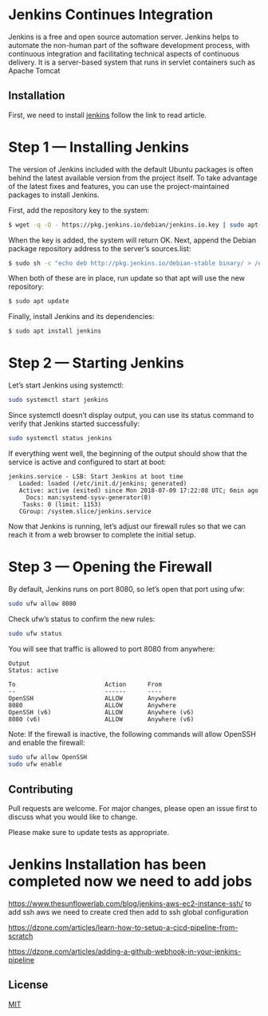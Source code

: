 
# Jenkins Continues Integration 

Jenkins is a free and open source automation server. Jenkins helps to automate the non-human part of the software development process, with continuous integration and facilitating technical aspects of continuous delivery. It is a server-based system that runs in servlet containers such as Apache Tomcat

## Installation

First, we need to install  [jenkins](https://www.digitalocean.com/community/tutorials/how-to-install-jenkins-on-ubuntu-18-04) follow the link to read article.

# Step 1 — Installing Jenkins
The version of Jenkins included with the default Ubuntu packages is often behind the latest available version from the project itself. To take advantage of the latest fixes and features, you can use the project-maintained packages to install Jenkins.

First, add the repository key to the system:

```bash
$ wget -q -O - https://pkg.jenkins.io/debian/jenkins.io.key | sudo apt-key add -
```
When the key is added, the system will return OK. Next, append the Debian package repository address to the server’s sources.list:

```bash
$ sudo sh -c "echo deb http://pkg.jenkins.io/debian-stable binary/ > /etc/apt/sources.list.d/jenkins.list"
```
When both of these are in place, run update so that apt will use the new repository:

```bash
$ sudo apt update
```

Finally, install Jenkins and its dependencies:

```bash
$ sudo apt install jenkins
```

# Step 2 — Starting Jenkins
Let’s start Jenkins using systemctl:

```bash
sudo systemctl start jenkins
```

Since systemctl doesn’t display output, you can use its status command to verify that Jenkins started successfully:

```bash
sudo systemctl status jenkins
```

If everything went well, the beginning of the output should show that the service is active and configured to start at boot:

```output
jenkins.service - LSB: Start Jenkins at boot time
   Loaded: loaded (/etc/init.d/jenkins; generated)
   Active: active (exited) since Mon 2018-07-09 17:22:08 UTC; 6min ago
     Docs: man:systemd-sysv-generator(8)
    Tasks: 0 (limit: 1153)
   CGroup: /system.slice/jenkins.service
```
Now that Jenkins is running, let’s adjust our firewall rules so that we can reach it from a web browser to complete the initial setup.

# Step 3 — Opening the Firewall
By default, Jenkins runs on port 8080, so let’s open that port using ufw:

```bash
sudo ufw allow 8080
```

Check ufw’s status to confirm the new rules:
```bash
sudo ufw status
```
You will see that traffic is allowed to port 8080 from anywhere:

```output
Output
Status: active

To                         Action      From
--                         ------      ----
OpenSSH                    ALLOW       Anywhere
8080                       ALLOW       Anywhere
OpenSSH (v6)               ALLOW       Anywhere (v6)
8080 (v6)                  ALLOW       Anywhere (v6)
```

Note: If the firewall is inactive, the following commands will allow OpenSSH and enable the firewall:

```bash
sudo ufw allow OpenSSH
sudo ufw enable
```

## Contributing
Pull requests are welcome. For major changes, please open an issue first to discuss what you would like to change.

Please make sure to update tests as appropriate.

# Jenkins Installation has been completed now we need to  add jobs
https://www.thesunflowerlab.com/blog/jenkins-aws-ec2-instance-ssh/ to add ssh aws we need to create cred then add to ssh global configuration

https://dzone.com/articles/learn-how-to-setup-a-cicd-pipeline-from-scratch

https://dzone.com/articles/adding-a-github-webhook-in-your-jenkins-pipeline


## License
[MIT](https://choosealicense.com/licenses/mit/)
